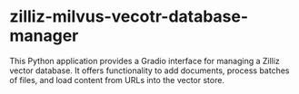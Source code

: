 # zilliz-milvus-vecotr-database-manager
This Python application provides a Gradio interface for managing a Zilliz vector database. It offers functionality to add documents, process batches of files, and load content from URLs into the vector store.
